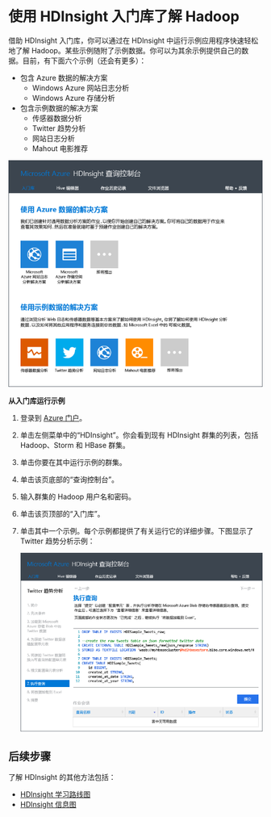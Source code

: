 <properties
   pageTitle="使用示例库了解 HDInsight 中的 Hadoop | Azure"
   description="通过从 HDInsight 入门库运行示例应用程序快速了解 Hadoop。使用示例数据，或提供你自己的数据。"
   services="hdinsight"
   documentationCenter=""
   authors="mumian"
   manager="paulettm"
   editor="cgronlun"/>

<tags
   ms.service="hdinsight"
   ms.date="08/11/2015"
   wacn.date="01/07/2016"/>

# 使用 HDInsight 入门库了解 Hadoop

借助 HDInsight 入门库，你可以通过在 HDInsight 中运行示例应用程序快速轻松地了解 Hadoop。某些示例随附了示例数据。你可以为其余示例提供自己的数据。目前，有下面六个示例（还会有更多）：

- 包含 Azure 数据的解决方案
	- Windows Azure 网站日志分析
	- Windows Azure 存储分析
- 包含示例数据的解决方案
	- 传感器数据分析
	- Twitter 趋势分析
	- 网站日志分析
	- Mahout 电影推荐

![包括示例数据的 HDInsight Hadoop、Storm 和 HBase 入门库解决方案。][hdinsight.sample.gallery]

**从入门库运行示例**

1.	登录到 [Azure 门户][azure.portal]。
2.	单击左侧菜单中的“HDInsight”。你会看到现有 HDInsight 群集的列表，包括 Hadoop、Storm 和 HBase 群集。
3.	单击你要在其中运行示例的群集。
4.	单击该页底部的“查询控制台”。
5.	输入群集的 Hadoop 用户名和密码。
6.	单击该页顶部的“入门库”。
7.	单击其中一个示例。每个示例都提供了有关运行它的详细步骤。下图显示了 Twitter 趋势分析示例：

	![HDInsight Twitter 趋势分析示例][hdinsight.twitter.sample]

## 后续步骤
了解 HDInsight 的其他方法包括：

- [HDInsight 学习路线图][hdinsight.learn.map]
- [HDInsight 信息图][hdinsight.infographic]

<!--Image references-->
[hdinsight.sample.gallery]: ./media/hdinsight-learn-hadoop-use-sample-gallery-v1/HDInsight-Getting-Started-Gallery.png
[hdinsight.twitter.sample]: ./media/hdinsight-learn-hadoop-use-sample-gallery-v1/HDInsight-Twitter-Trend-Analysis-sample.png

<!--Link references-->
[hdinsight.learn.map]: /documentation/articles/hdinsight-learn-map
[hdinsight.infographic]: http://go.microsoft.com/fwlink/?linkid=523960
[azure.portal]: https://manage.windowsazure.cn

<!---HONumber=71-->